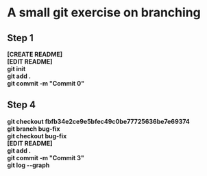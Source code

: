 # A small git exercise on branching

## Step 1

**[CREATE README]**  
**[EDIT README]**  
**git init**  
**git add .**  
**git commit -m "Commit 0"**

## Step 4

**git checkout fbfb34e2ce9e5bfec49c0be77725636be7e69374**  
**git branch bug-fix**  
**git checkout bug-fix**  
**[EDIT README]**  
**git add .**  
**git commit -m "Commit 3"**  
**git log --graph**

